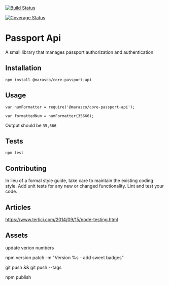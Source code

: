 [![Build Status](https://travis-ci.org/razorphish/core-passport-api.svg?branch=master)](https://travis-ci.org/razorphish/core-passport-api)

[![Coverage Status](https://coveralls.io/repos/github/razorphish/core-passport-api/badge.svg)](https://coveralls.io/github/razorphish/core-passport-api)

Passport Api
=========

A small library that manages passport authorization and authentication

## Installation

  `npm install @marasco/core-passport-api`

## Usage

    var numFormatter = require('@marasco/core-passport-api');

    var formattedNum = numFormatter(35666);
  
  
  Output should be `35,666`


## Tests

  `npm test`

## Contributing

In lieu of a formal style guide, take care to maintain the existing coding style. Add unit tests for any new or changed functionality.  Lint and test your code.

## Articles

https://www.terlici.com/2014/09/15/node-testing.html

## Assets

update verion numbers

npm version patch -m "Version %s - add sweet badges"

git push && git push --tags

npm publish